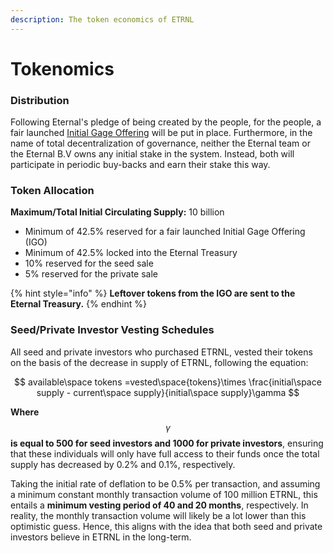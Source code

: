 ```yaml
---
description: The token economics of ETRNL
---
```


# Tokenomics

### Distribution&#x20;

Following Eternal's pledge of being created by the people, for the people, a fair launched [Initial Gage Offering](initial-gage-offering.md) will be put in place. Furthermore, in the name of total decentralization of governance, neither the Eternal team or the Eternal B.V owns any initial stake in the system. Instead, both will participate in periodic buy-backs and earn their stake this way.

### Token Allocation

**Maximum/Total Initial Circulating Supply:** 10 billion

* Minimum of 42.5% reserved for a fair launched Initial Gage Offering (IGO)
* Minimum of 42.5% locked into the Eternal Treasury
* 10% reserved for the seed sale
* 5% reserved for the private sale

{% hint style="info" %}
**Leftover tokens from the IGO are sent to the Eternal Treasury.**
{% endhint %}

### Seed/Private Investor Vesting Schedules

All seed and private investors who purchased ETRNL, vested their tokens on the basis of the decrease in supply of ETRNL, following the equation:

$$
available\space tokens =vested\space{tokens}\times \frac{initial\space supply - current\space  supply}{initial\space supply}\gamma
$$

**Where** $$\gamma$$ **is equal to 500 for seed investors and 1000 for private investors**, ensuring that these individuals will only have full access to their funds once the total supply has decreased by 0.2% and 0.1%, respectively.

Taking the initial rate of deflation to be 0.5% per transaction, and assuming a minimum constant monthly transaction volume of 100 million ETRNL, this entails a **minimum vesting period of 40 and 20 months**, respectively. In reality, the monthly transaction volume will likely be a lot lower than this optimistic guess. Hence, this aligns with the idea that both seed and private investors believe in ETRNL in the long-term.
